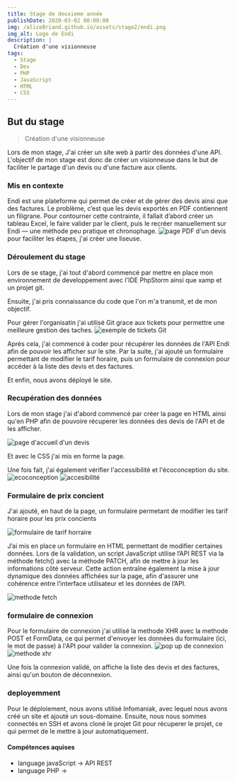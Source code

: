 ```yaml
---
title: Stage de deuxieme année
publishDate: 2020-03-02 00:00:00
img: /aliceBriand.github.io/assets/stage2/endi.png
img_alt: Logo de Endi
description: |
  Création d'une visionneuse
tags:
  - Stage
  - Dev
  - PHP
  - JavaScript 
  - HTML
  - CSS
---
```


## But du stage

> Création d'une visionneuse 

Lors de mon stage, J'ai créer un site web à partir des données d'une API. L'objectif de mon stage est donc de créer un visionneuse dans le but de faciliter le partage d'un devis ou d'une facture aux clients. 

### Mis en contexte

Endi est une plateforme qui permet de créer et de gérer des devis ainsi que des factures. Le problème, c’est que les devis exportés en PDF contiennent un filigrane. Pour contourner cette contrainte, il fallait d’abord créer un tableau Excel, le faire valider par le client, puis le recréer manuellement sur Endi — une méthode peu pratique et chronophage.
![page PDF d'un devis](/aliceBriand.github.io/assets/stage2/exempleDevis.png)
pour faciliter les étapes, j'ai créer une liseuse.

### Déroulement du stage

Lors de se stage, j'ai tout d'abord commencé par mettre en place mon environnement de developpement avec l'IDE PhpStorm ainsi que xamp et un projet git.

Ensuite, j'ai pris connaissance du code que l'on m'a transmit, et de mon objectif.

Pour gérer l'organisatin j'ai utilisé Git grace aux tickets pour permettre une meilleure gestion des taches.
![exemple de tickets Git](/aliceBriand.github.io/assets/stage2/tickets_Git.png)

Après cela, j'ai commencé à coder pour récupérer les données de l'API Endi afin de pouvoir les afficher sur le site. Par la suite, j'ai ajouté un formulaire permettant de modifier le tarif horaire, puis un formulaire de connexion pour accéder à la liste des devis et des factures.

Et enfin, nous avons déployé le site.

### Recupération des données

Lors de mon stage j'ai d'abord commencé par créer la page en HTML ainsi qu'en PHP afin de pouvoire récuperer les données des devis de l'API et de les afficher.

![page d'accueil d'un devis](/aliceBriand.github.io/assets/stage2/page1.png)

Et avec le CSS j'ai mis en forme la page.

Une fois fait, j'ai également vérifier l'accessibilité et l'écoconception du site.
![ecoconception](/aliceBriand.github.io/assets/)
![accesibilité](/aliceBriand.github.io/assets/)

### Formulaire de prix concient

J'ai ajouté, en haut de la page, un formulaire permetant de modifier les tarif horaire pour les prix concients

![formulaire de tarif horraire](/aliceBriand.github.io/assets/stage2/form_tarifHoraire.png)

J’ai mis en place un formulaire en HTML permettant de modifier certaines données.
Lors de la validation, un script JavaScript utilise l’API REST via la méthode fetch() avec la méthode PATCH, afin de mettre à jour les informations côté serveur.
Cette action entraîne également la mise à jour dynamique des données affichées sur la page, afin d'assurer une cohérence entre l’interface utilisateur et les données de l’API.


![methode fetch](/aliceBriand.github.io/assets/stage2/methode_fetch.png)

### formulaire de connexion

Pour le formulaire de connexion j'ai utilisé la methode XHR avec la methode POST et FormData, ce qui permet d'envoyer les données du formulaire (ici, le mot de passe) à l'API pour valider la connexion.
![pop up de connexion](/aliceBriand.github.io/assets/stage2/popUp_connexion.png)
![methode xhr](/aliceBriand.github.io/assets/stage2/methode_xhr_send.png)

Une fois la connexion validé, on affiche la liste des devis et des factures, ainsi qu'un bouton de déconnexion.

### deployemment

Pour le déploiement, nous avons utilisé Infomaniak, avec lequel nous avons créé un site et ajouté un sous-domaine. Ensuite, nous nous sommes connectés en SSH et avons cloné le projet Git pour récuperer le projet, ce qui permet de le mettre à jour automatiquement.

#### Compétences aquises

- language javaScript -> API REST
- language PHP -> 